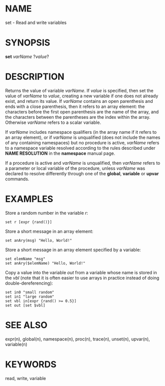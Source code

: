 # NAME

set - Read and write variables

# SYNOPSIS

**set** *varName* ?*value*?

# DESCRIPTION

Returns the value of variable *varName*. If *value* is specified, then
set the value of *varName* to *value*, creating a new variable if one
does not already exist, and return its value. If *varName* contains an
open parenthesis and ends with a close parenthesis, then it refers to an
array element: the characters before the first open parenthesis are the
name of the array, and the characters between the parentheses are the
index within the array. Otherwise *varName* refers to a scalar variable.

If *varName* includes namespace qualifiers (in the array name if it
refers to an array element), or if *varName* is unqualified (does not
include the names of any containing namespaces) but no procedure is
active, *varName* refers to a namespace variable resolved according to
the rules described under **NAME RESOLUTION** in the **namespace**
manual page.

If a procedure is active and *varName* is unqualified, then *varName*
refers to a parameter or local variable of the procedure, unless
*varName* was declared to resolve differently through one of the
**global**, **variable** or **upvar** commands.

# EXAMPLES

Store a random number in the variable *r*:

    set r [expr {rand()}]

Store a short message in an array element:

    set anAry(msg) "Hello, World!"

Store a short message in an array element specified by a variable:

    set elemName "msg"
    set anAry($elemName) "Hello, World!"

Copy a value into the variable *out* from a variable whose name is
stored in the *vbl* (note that it is often easier to use arrays in
practice instead of doing double-dereferencing):

    set in0 "small random"
    set in1 "large random"
    set vbl in[expr {rand() >= 0.5}]
    set out [set $vbl]

# SEE ALSO

expr(n), global(n), namespace(n), proc(n), trace(n), unset(n), upvar(n),
variable(n)

# KEYWORDS

read, write, variable
